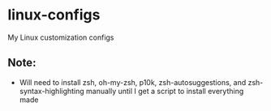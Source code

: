 # linux-configs
My Linux customization configs


## Note:
- Will need to install zsh, oh-my-zsh, p10k, zsh-autosuggestions, and zsh-syntax-highlighting manually until I get a script to install everything made
